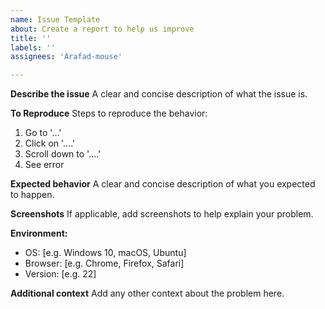```yaml
---
name: Issue Template
about: Create a report to help us improve
title: ''
labels: ''
assignees: 'Arafad-mouse'

---
```


**Describe the issue**
A clear and concise description of what the issue is.

**To Reproduce**
Steps to reproduce the behavior:
1. Go to '...'
2. Click on '....'
3. Scroll down to '....'
4. See error

**Expected behavior**
A clear and concise description of what you expected to happen.

**Screenshots**
If applicable, add screenshots to help explain your problem.

**Environment:**
 - OS: [e.g. Windows 10, macOS, Ubuntu]
 - Browser: [e.g. Chrome, Firefox, Safari]
 - Version: [e.g. 22]

**Additional context**
Add any other context about the problem here. 
